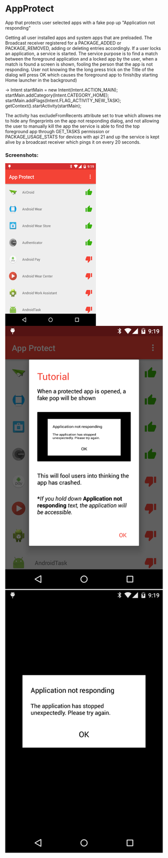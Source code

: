# AppProtect
App that protects user selected apps with a fake pop up "Application not responding"

Getting all user installed apps and system apps that are preloaded.
The Broadcast receiver registered for a PACKAGE_ADDED or PACKAGE_REMOVED, adding or deleting entries accordingly.
If a user locks an application, a service is started. The service purpose is to find a match between the foreground application and a locked app by the user, when a match is found a screen is shown, fooling the person that the app is not responding. User not knowing the the long press trick on the Title of the dialog will press OK which causes the foreground app to finish(by starting Home launcher in the background)


->    Intent startMain = new Intent(Intent.ACTION_MAIN);
      startMain.addCategory(Intent.CATEGORY_HOME);
      startMain.addFlags(Intent.FLAG_ACTIVITY_NEW_TASK);
      getContext().startActivity(startMain);


The activity has excludeFromRecents attribute set to true which allowes me to hide any fingerprints on the app not responding dialog, and not allowing the user to manually kill the app the service is able to find the top foreground app through GET_TASKS  permission or PACKAGE_USAGE_STATS for devices with api 21 and up the service is kept alive by a broadcast receiver which pings it on every 20 seconds. 

### Screenshots:
<img src="https://github.com/joysoi/AppProtect/blob/master/art/Screenshot_2016-12-11-21-19-19%20(1).png"
height="520" width="290" align="left"/>
<img src="https://github.com/joysoi/AppProtect/blob/master/art/Screenshot_2016-12-11-21-19-31.png" />
<img src="https://github.com/joysoi/AppProtect/blob/master/art/Screenshot_2016-12-11-21-19-50%20(1).png" />
